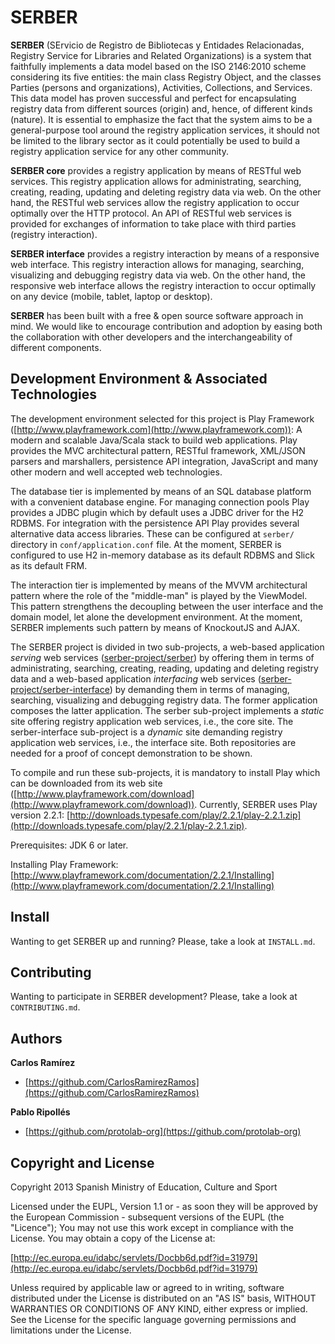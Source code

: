 SERBER
======

**SERBER** (SErvicio de Registro de Bibliotecas y Entidades Relacionadas, Registry Service for Libraries and Related Organizations) is a system that faithfully implements a data model based on the ISO 2146:2010 scheme considering its five entities: the main class Registry Object, and the classes Parties (persons and organizations), Activities, Collections, and Services.  This data model has proven successful and perfect for encapsulating registry data from different sources (origin) and, hence, of different kinds (nature).  It is essential to emphasize the fact that the system aims to be a general-purpose tool around the registry application services, it should not be limited to the library sector as it could potentially be used to build a registry application service for any other community.

**SERBER core** provides a registry application by means of RESTful web services.  This registry application allows for administrating, searching, creating, reading, updating and deleting registry data via web.  On the other hand, the RESTful web services allow the registry application to occur optimally over the HTTP protocol.  An API of RESTful web services is provided for exchanges of information to take place with third parties (registry interaction).

**SERBER interface** provides a registry interaction by means of a responsive web interface.  This registry interaction allows for managing, searching, visualizing and debugging registry data via web.  On the other hand, the responsive web interface allows the registry interaction to occur optimally on any device (mobile, tablet, laptop or desktop).

**SERBER** has been built with a free & open source software approach in mind.  We would like to encourage contribution and adoption by easing both the collaboration with other developers and the interchangeability of different components.



Development Environment & Associated Technologies
-------------------------------------------------

The development environment selected for this project is Play Framework ([http://www.playframework.com](http://www.playframework.com)): A modern and scalable Java/Scala stack to build web applications.  Play provides the MVC architectural pattern, RESTful framework, XML/JSON parsers and marshallers, persistence API integration, JavaScript and many other modern and well accepted web technologies.

The database tier is implemented by means of an SQL database platform with a convenient database engine.  For managing connection pools Play provides a JDBC plugin which by default uses a JDBC driver for the H2 RDBMS.  For integration with the persistence API Play provides several alternative data access libraries.  These can be configured at `serber/` directory in `conf/application.conf` file.  At the moment, SERBER is configured to use H2 in-memory database as its default RDBMS and Slick as its default FRM.

The interaction tier is implemented by means of the MVVM architectural pattern where the role of the "middle-man" is played by the ViewModel.  This pattern strengthens the decoupling between the user interface and the domain model, let alone the development environment.  At the moment, SERBER implements such pattern by means of KnockoutJS and AJAX.

The SERBER project is divided in two sub-projects, a web-based application *serving* web services ([serber-project/serber](https://github.com/serber-project/serber)) by offering them in terms of administrating, searching, creating, reading, updating and deleting registry data and a web-based application *interfacing* web services ([serber-project/serber-interface](https://github.com/serber-project/serber-interface)) by demanding them in terms of managing, searching, visualizing and debugging registry data.  The former application composes the latter application.  The serber sub-project implements a *static* site offering registry application web services, i.e., the core site.  The serber-interface sub-project is a *dynamic* site demanding registry application web services, i.e., the interface site.  Both repositories are needed for a proof of concept demonstration to be shown.

To compile and run these sub-projects, it is mandatory to install Play which can be downloaded from its web site ([http://www.playframework.com/download](http://www.playframework.com/download)).  Currently, SERBER uses Play version 2.2.1: [http://downloads.typesafe.com/play/2.2.1/play-2.2.1.zip](http://downloads.typesafe.com/play/2.2.1/play-2.2.1.zip).

Prerequisites: JDK 6 or later.

Installing Play Framework: [http://www.playframework.com/documentation/2.2.1/Installing](http://www.playframework.com/documentation/2.2.1/Installing)



Install
-------

Wanting to get SERBER up and running? Please, take a look at `INSTALL.md`.



Contributing
------------

Wanting to participate in SERBER development? Please, take a look at `CONTRIBUTING.md`.



Authors
-------

**Carlos Ramírez**

-   [https://github.com/CarlosRamirezRamos](https://github.com/CarlosRamirezRamos)

**Pablo Ripollés**

-   [https://github.com/protolab-org](https://github.com/protolab-org)



Copyright and License
---------------------

Copyright 2013 Spanish Ministry of Education, Culture and Sport

Licensed under the EUPL, Version 1.1 or - as soon they will be approved by the European Commission - subsequent versions of the EUPL (the "Licence");
You may not use this work except in compliance with the License.
You may obtain a copy of the License at:

[http://ec.europa.eu/idabc/servlets/Docbb6d.pdf?id=31979](http://ec.europa.eu/idabc/servlets/Docbb6d.pdf?id=31979)

Unless required by applicable law or agreed to in writing, software distributed under the License is distributed on an "AS IS" basis,
WITHOUT WARRANTIES OR CONDITIONS OF ANY KIND, either express or implied.
See the License for the specific language governing permissions and limitations under the License.
